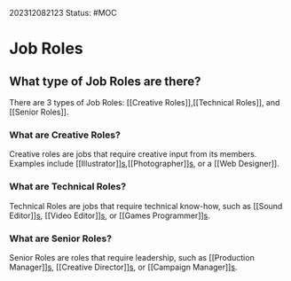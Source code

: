 202312082123
Status: #MOC

# Job Roles


## What type of Job Roles are there?

There are 3 types of Job Roles: [[Creative Roles]],[[Technical Roles]], and [[Senior Roles]].

### What are Creative Roles?

Creative roles are jobs that require creative input from its members. Examples include [[Illustrator]]<u>s</u>,[[Photographer]]<u>s</u>, or a [[Web Designer]].

### What are Technical Roles?

Technical Roles are jobs that require technical know-how, such as [[Sound Editor]]<u>s</u>, [[Video Editor]]<u>s</u>, or [[Games Programmer]]<u>s</u>.

### What are Senior Roles?

Senior Roles are roles that require leadership, such as [[Production Manager]]<u>s</u>, [[Creative Director]]<u>s</u>, or [[Campaign Manager]]<u>s</u>.

